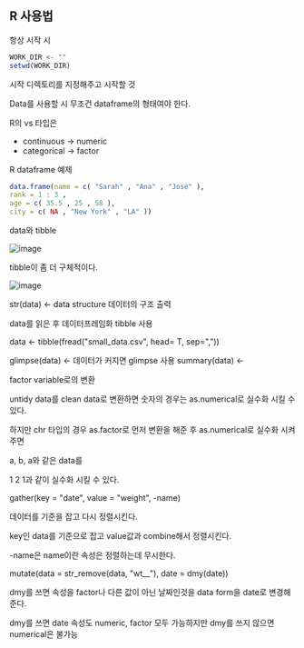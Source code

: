 ## R 사용법
항상 시작 시

```R
WORK_DIR <- ""
setwd(WORK_DIR)
```

시작 디렉토리를 지정해주고 시작할 것

Data를 사용할 시 무조건 dataframe의 형태여야 한다.

R의 vs 타입은 
- continuous -> numeric
- categorical -> factor

R dataframe 예제

```r
data.frame(name = c( "Sarah" , "Ana" , "Jose" ),
rank = 1 : 3 ,
age = c( 35.5 , 25 , 58 ),
city = c( NA , "New York" , "LA" ))
```

data와 tibble

![image](https://github.com/Jaeboong/Study/assets/158824294/77457e68-3763-4ce8-b686-eca201786f3d)

tibble이 좀 더 구체적이다.

![image](https://github.com/Jaeboong/Study/assets/158824294/75a931f0-ddc0-4a0f-93a7-c8a1403dbd1d)

str(data) <- data structure 데이터의 구조 출력

data를 읽은 후 데이터프레임화 tibble 사용

data <- tibble(fread("small_data.csv", head= T, sep=","))

glimpse(data) <- 데이터가 커지면 glimpse 사용
summary(data) <- 

factor variable로의 변환

untidy data를 clean data로 변환하면 숫자의 경우는 as.numerical로 실수화 시킬 수 있다.

하지만 chr 타입의 경우 as.factor로 먼저 변환을 해준 후 as.numerical로 실수화 시켜주면 

a, b, a와 같은 data를

1 2 1과 같이 실수화 시킬 수 있다.

gather(key = "date", value = "weight", -name)

데이터를 기준을 잡고 다시 정렬시킨다.

key인 data를 기준으로 잡고 value값과 combine해서 정렬시킨다.

-name은 name이란 속성은 정렬하는데 무시한다.

mutate(data = str_remove(data, "wt__"), date = dmy(date))

dmy를 쓰면 속성을 factor나 다른 값이 아닌 날짜인것을 data form을 date로 변경해준다.

dmy를 쓰면 date 속성도 numeric, factor 모두 가능하지만 dmy를 쓰지 않으면 numerical은 불가능
